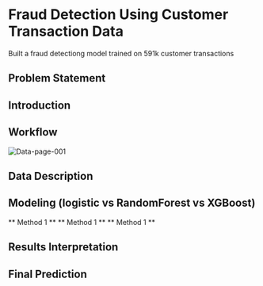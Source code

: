 # Fraud Detection Using Customer Transaction Data
Built a fraud detectiong model trained on 591k customer transactions

## Problem Statement

## Introduction

## Workflow

![Data-page-001](https://user-images.githubusercontent.com/32847030/65382679-ab824a00-dcd8-11e9-86d5-86758b8d62b3.jpg)


## Data Description

## Modeling (logistic vs RandomForest vs XGBoost)

** Method 1 **
** Method 1 **
** Method 1 **

## Results Interpretation

## Final Prediction
